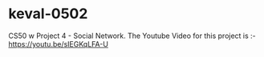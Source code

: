 # keval-0502
CS50 w Project 4 - Social Network.
The Youtube Video for this project is :- https://youtu.be/sIEGKqLFA-U
